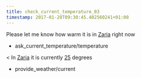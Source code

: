 ```yaml
---
title: check_current_temperature_03
timestamp: 2017-01-28T09:30:45.402560241+01:00
---
```


Please let me know how warm it is in [Zaria](city) right now
* ask_current_temperature/temperature

< In [Zaria](city) it is currently [25](temperature) degrees
* provide_weather/current
